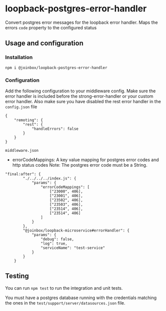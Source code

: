 # loopback-postgres-error-handler

Convert postgres error messages for the loopback error handler.
Maps the errors `code` property to the configured status

## Usage and configuration

### Installation

`npm i @joinbox/loopback-postgres-error-handler`

### Configuration

Add the following configuration to your middleware config.
Make sure the error handler is included before the strong-error-handler or your
custom error handler. Also make sure you have disabled the rest error handler in the `config.json` file


```
{
    "remoting": {
        "rest": {
            "handleErrors": false
        }
    }
}

```


`middleware.json`

- errorCodeMappings: A key value mapping for postgres error codes and http status codes
Note: The postgres error code must be a String.

```
"final:after": {
        "./../../../index.js": {
            "params": {
                "errorCodeMappings": [
                    ["23000", 406],
                    ["23001", 406],
                    ["23502", 406],
                    ["23503", 406],
                    ["23514", 406],
                    ["23514", 406]
                ]
            }
        },
        "@joinbox/loopback-microservice#errorHandler": {
            "params": {
                "debug": false,
                "log": true,
                "serviceName": "test-service"
            }
        }
    }

```


## Testing

You can run `npm test` to run the integration and unit tests.

You must have a postgres database running with the credentials matching the ones in the `test/support/server/datasources.json` file.
